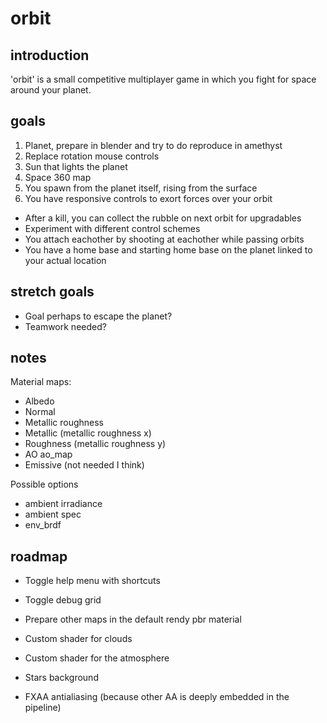 # orbit

## introduction

'orbit' is a small competitive multiplayer game in which you fight for space around your planet.

## goals

1) Planet, prepare in blender and try to do reproduce in amethyst
2) Replace rotation mouse controls
3) Sun that lights the planet
4) Space 360 map
5) You spawn from the planet itself, rising from the surface
6) You have responsive controls to exort forces over your orbit
- After a kill, you can collect the rubble on next orbit for upgradables
- Experiment with different control schemes
- You attach eachother by shooting at eachother while passing orbits
- You have a home base and starting home base on the planet linked to your actual location

## stretch goals

- Goal perhaps to escape the planet?
- Teamwork needed?

## notes

Material maps:
- Albedo
- Normal
- Metallic roughness
- Metallic (metallic roughness x)
- Roughness (metallic roughness y)
- AO ao_map
- Emissive (not needed I think)

Possible options
- ambient irradiance
- ambient spec
- env_brdf

## roadmap 

- Toggle help menu with shortcuts

- Toggle debug grid

- Prepare other maps in the default rendy pbr material

- Custom shader for clouds
- Custom shader for the atmosphere
- Stars background
- FXAA antialiasing (because other AA is deeply embedded in the pipeline)